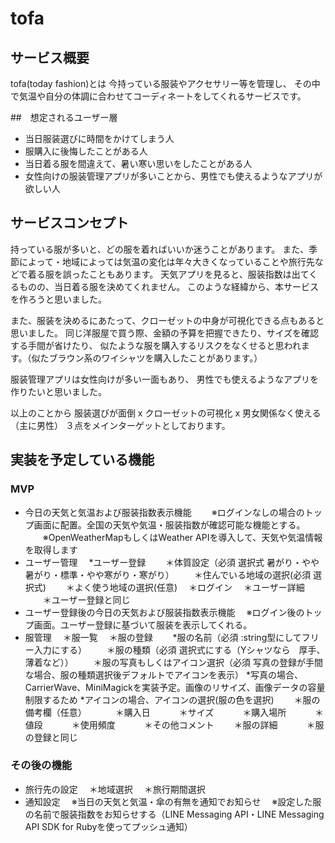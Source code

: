# tofa

## サービス概要
tofa(today fashion)とは
今持っている服装やアクセサリー等を管理し、
その中で気温や自分の体調に合わせてコーディネートをしてくれるサービスです。

##　想定されるユーザー層
- 当日服装選びに時間をかけてしまう人
- 服購入に後悔したことがある人
- 当日着る服を間違えて、暑い寒い思いをしたことがある人
- 女性向けの服装管理アプリが多いことから、男性でも使えるようなアプリが欲しい人

## サービスコンセプト
持っている服が多いと、どの服を着ればいいか迷うことがあります。
また、季節によって・地域によっては気温の変化は年々大きくなっていることや旅行先などで着る服を誤ったこともあります。
天気アプリを見ると、服装指数は出てくるものの、当日着る服を決めてくれません。
このような経緯から、本サービスを作ろうと思いました。

また、服装を決めるにあたって、クローゼットの中身が可視化できる点もあると思いました。
同じ洋服屋で買う際、金額の予算を把握できたり、サイズを確認する手間が省けたり、
似たような服を購入するリスクをなくせると思われます。（似たブラウン系のワイシャツを購入したことがあります。）

服装管理アプリは女性向けが多い一面もあり、
男性でも使えるようなアプリを作りたいと思いました。

以上のことから
服装選びが面倒 x クローゼットの可視化 x 男女関係なく使える（主に男性）
３点をメインターゲットとしております。

## 実装を予定している機能
### MVP
* 今日の天気と気温および服装指数表示機能
　　※ログインなしの場合のトップ画面に配置。全国の天気や気温・服装指数が確認可能な機能とする。
　　※OpenWeatherMapもしくはWeather APIを導入して、天気や気温情報を取得します
* ユーザー管理
　*ユーザー登録
　　＊体質設定（必須 選択式 暑がり・やや暑がり・標準・やや寒がり・寒がり）
　　＊住んでいる地域の選択(必須 選択式)
　　＊よく使う地域の選択(任意)
　＊ログイン
　＊ユーザー詳細
　　＊ユーザー登録と同じ
* ユーザー登録後の今日の天気および服装指数表示機能
　※ログイン後のトップ画面。ユーザー登録に基づいて服装を表示してくれる。
* 服管理
　＊服一覧
　＊服の登録
　　*服の名前（必須 :string型にしてフリー入力にする）
　　＊服の種類（必須 選択式にする（Yシャツなら　厚手、薄着など））
　　＊服の写真もしくはアイコン選択（必須 写真の登録が手間な場合、服の種類選択後デフォルトでアイコンを表示）
     *写真の場合、CarrierWave、MiniMagickを実装予定。画像のリサイズ、画像データの容量制限するため
     *アイコンの場合、アイコンの選択(服の色を選択) 
　　＊服の備考欄（任意）
　　　＊購入日
　　　＊サイズ
　　　＊購入場所
　　　＊値段
　　　＊使用頻度
　　　＊その他コメント
　　＊服の詳細
　　　＊服の登録と同じ

### その後の機能
* 旅行先の設定
　＊地域選択
　＊旅行期間選択
* 通知設定
　※当日の天気と気温・傘の有無を通知でお知らせ
　※設定した服の名前で服装指数をお知らせする（LINE Messaging API・LINE Messaging API SDK for Rubyを使ってプッシュ通知）